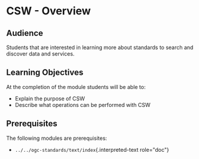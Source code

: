 # CSW - Overview

## Audience

Students that are interested in learning more about standards to search
and discover data and services.

## Learning Objectives

At the completion of the module students will be able to:

-   Explain the purpose of CSW
-   Describe what operations can be performed with CSW

## Prerequisites

The following modules are prerequisites:

-   `../../ogc-standards/text/index`{.interpreted-text role="doc"}
